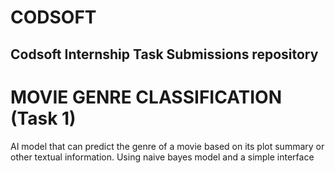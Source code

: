 # CODSOFT
## Codsoft Internship Task Submissions repository

# MOVIE GENRE CLASSIFICATION (Task 1)
AI model that can predict the genre of a movie based on its plot summary or other textual information.
Using naive bayes model and a simple interface